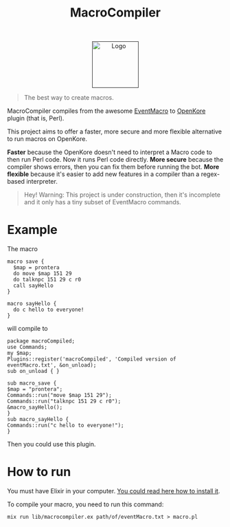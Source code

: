 <h1 align="center"> MacroCompiler </h1> <br>
<p align="center">
  <a href="">
    <img alt="Logo" src="https://i.imgur.com/QeSM2Ca.png" width="108">
  </a>
</p>

>The best way to create macros.

MacroCompiler compiles from the awesome [EventMacro](http://openkore.com/index.php/EventMacro) to [OpenKore](https://github.com/OpenKore/openkore/) plugin (that is, Perl).

This project aims to offer a faster, more secure and more flexible alternative to run macros on OpenKore.

**Faster** because the OpenKore doesn't need to interpret a Macro code to then run Perl code. Now it runs Perl code directly.
**More secure** because the compiler shows errors, then you can fix them before running the bot.
**More flexible** because it's easier to add new features in a compiler than a regex-based interpreter.

>Hey! Warning: This project is under construction, then it's incomplete and it only has a tiny subset of EventMacro commands.

# Example

The macro

```
macro save {
  $map = prontera
  do move $map 151 29
  do talknpc 151 29 c r0
  call sayHello
}

macro sayHello {
  do c hello to everyone!
}
```

will compile to

```
package macroCompiled;
use Commands;
my $map;
Plugins::register('macroCompiled', 'Compiled version of eventMacro.txt', &on_unload);
sub on_unload { }

sub macro_save {
$map = "prontera";
Commands::run("move $map 151 29");
Commands::run("talknpc 151 29 c r0");
&macro_sayHello();
}
sub macro_sayHello {
Commands::run("c hello to everyone!");
}
```

Then you could use this plugin.

# How to run

You must have Elixir in your computer. [You could read here how to install it](https://elixir-lang.org/install.html).

To compile your macro, you need to run this command:

```
mix run lib/macrocompiler.ex path/of/eventMacro.txt > macro.pl
```
